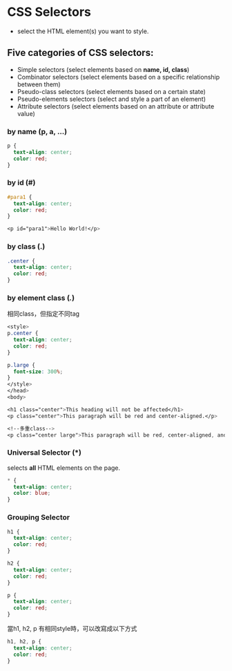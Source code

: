 # CSS Selectors
- select the HTML element(s) you want to style.

## Five categories of CSS selectors:

- Simple selectors (select elements based on **name, id, class**)
- Combinator selectors (select elements based on a specific relationship between them)
- Pseudo-class selectors (select elements based on a certain state)
- Pseudo-elements selectors (select and style a part of an element)
- Attribute selectors (select elements based on an attribute or attribute value)

### by name (p, a, ...)
```css
p {
  text-align: center;
  color: red;
}
```
### by id (#)
```css
#para1 {
  text-align: center;
  color: red;
}

<p id="para1">Hello World!</p>
```

### by class (.)
```css
.center {
  text-align: center;
  color: red;
}
```
### by element class (_._)
相同class，但指定不同tag
```css
<style>
p.center {
  text-align: center;
  color: red;
}

p.large {
  font-size: 300%;
}
</style>
</head>
<body>

<h1 class="center">This heading will not be affected</h1>
<p class="center">This paragraph will be red and center-aligned.</p>

<!--多重class-->
<p class="center large">This paragraph will be red, center-aligned, and in a large font-size.</p> 

```
### Universal Selector (*)
selects **all** HTML elements on the page.

```css
* {
  text-align: center;
  color: blue;
}
```
### Grouping Selector
```css
h1 {
  text-align: center;
  color: red;
}

h2 {
  text-align: center;
  color: red;
}

p {
  text-align: center;
  color: red;
}
```
當h1, h2, p 有相同style時，可以改寫成以下方式
```css
h1, h2, p {
  text-align: center;
  color: red;
}
```

